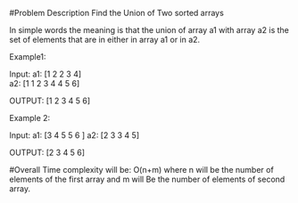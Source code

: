 #Problem Description
Find the Union of Two sorted arrays

In simple words the meaning is that the union of array a1 with array a2 is the set of elements that are in
either in array a1 or in a2.

Example1:

Input:
a1: [1 2 2 3 4]  
a2: [1 1 2 3 4 4 5 6]

OUTPUT:
[1 2 3 4 5 6]

Example 2:

Input:
a1: [3 4 5 5 6 ]
a2: [2 3 3 4 5]

OUTPUT:
[2 3 4 5 6]

#Overall Time complexity will be: O(n+m) where n will be the number of elements of the first array and m will
Be the number of elements of second array.
